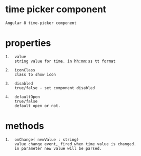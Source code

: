 # time picker component

````
Angular 8 time-picker component
````

# properties
````
1.  value
    string value for time. in hh:mm:ss tt format

2.  iconClass
    class to show icon

3.  disabled
    true/false - set component disabled

4.  defaultOpen
    true/false
    default open or not.
````


# methods
````
1.  onChange( newValue : string)
    value change event, fired when time value is changed.
    in parameter new value will be parsed.
````